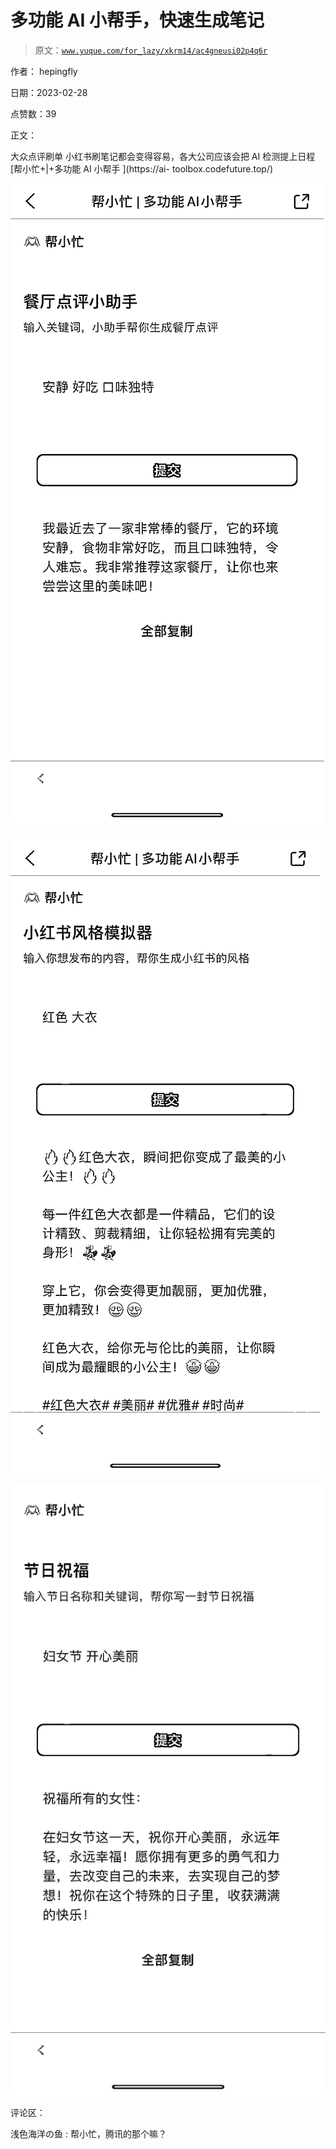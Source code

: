 # 多功能 AI 小帮手，快速生成笔记

> 原文：[`www.yuque.com/for_lazy/xkrm14/ac4gneusi02p4q6r`](https://www.yuque.com/for_lazy/xkrm14/ac4gneusi02p4q6r)



作者： hepingfly 

日期：2023-02-28 

点赞数：39 

正文： 

大众点评刷单 小红书刷笔记都会变得容易，各大公司应该会把 AI 检测提上日程 [帮小忙+|+多功能 AI 小帮手 ](https://ai- toolbox.codefuture.top/) 

![](img/97ec1d640d7fa6908e15105c78af8118.png) 

![](img/e119e6575c580a8bdf608eef7539a7d9.png) 

![](img/33207efb4fdc952aa7227a6d71ad24a9.png) 

评论区： 

浅色海洋の鱼 : 帮小忙，腾讯的那个嘛？ 

